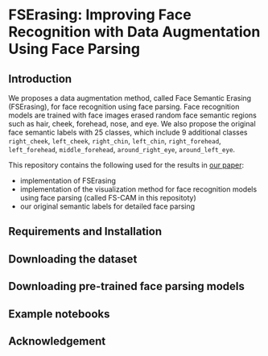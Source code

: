 # FSErasing: Improving Face Recognition with Data Augmentation Using Face Parsing

## Introduction
We proposes a data augmentation method, called Face Semantic Erasing (FSErasing), for face recognition using face parsing.
Face recognition models are trained with face images erased random face semantic regions such as hair, cheek, forehead, nose, and eye.
We also propose the original face semantic labels with 25 classes, which include 9 additional classes ``right_cheek``, ``left_cheek``, ``right_chin``, ``left_chin``, ``right_forehead``, ``left_forehead``, ``middle_forehead``, ``around_right_eye``, ``around_left_eye``.

This repository contains the following used for the results in [our paper]():
- implementation of FSErasing
- implementation of the visualization method for face recognition models using face parsing (called FS-CAM in this repositoty)
- our original semantic labels for detailed face parsing

## Requirements and Installation

## Downloading the dataset

## Downloading pre-trained face parsing models

## Example notebooks

## Acknowledgement

